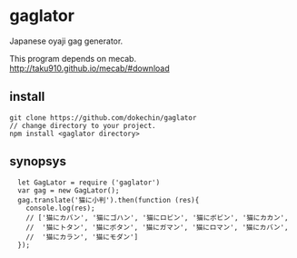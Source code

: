 # gaglator

Japanese oyaji gag generator.

This program depends on mecab.
http://taku910.github.io/mecab/#download

## install
```
git clone https://github.com/dokechin/gaglator
// change directory to your project.
npm install <gaglator directory>
```

## synopsys
```
  let GagLator = require ('gaglator')
  var gag = new GagLator();
  gag.translate('猫に小判').then(function (res){
    console.log(res);
    // ['猫にカバン', '猫にゴハン', '猫にロビン', '猫にボビン', '猫にカカン',
    //  '猫にトタン', '猫にボタン', '猫にガマン', '猫にロマン', '猫にカバン',
    //  '猫にカラン', '猫にモダン']
  });
 ```
